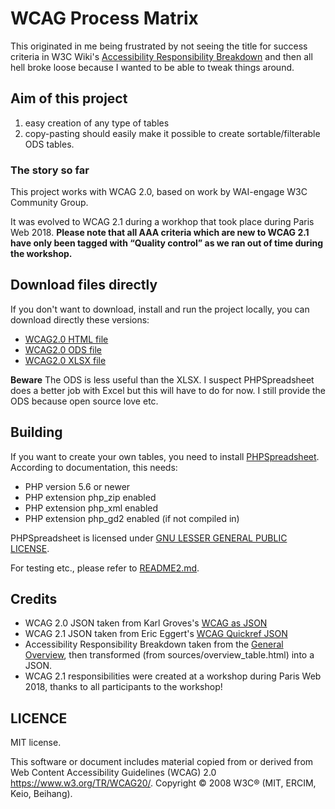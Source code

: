 # WCAG Process Matrix

This originated in me being frustrated by not seeing the title for success criteria in W3C Wiki's [Accessibility Responsibility Breakdown](https://www.w3.org/community/wai-engage/wiki/Accessibility_Responsibility_Breakdown) and then all hell broke loose because I wanted to be able to tweak things around.

## Aim of this project

1. easy creation of any type of tables
2. copy-pasting should easily make it possible to create sortable/filterable ODS tables.

### The story so far

This project works with WCAG 2.0, based on work by WAI-engage W3C Community Group.

It was evolved to WCAG 2.1 during a workhop that took place during Paris Web 2018. **Please note that all AAA criteria which are new to WCAG 2.1 have only been tagged with “Quality control” as we ran out of time during the workshop.**

## Download files directly

If you don't want to download, install and run the project locally, you can download directly these versions:

* [WCAG2.0 HTML file](https://github.com/notabene/wcag-process-matrix/blob/master/output/process-matrix-wcag20.html)
* [WCAG2.0 ODS file](https://github.com/notabene/wcag-process-matrix/blob/master/output/process-matrix-wcag20.ods)
* [WCAG2.0 XLSX file](https://github.com/notabene/wcag-process-matrix/blob/master/output/process-matrix-wcag20.xlsx)

**Beware** The ODS is less useful than the XLSX. I suspect PHPSpreadsheet does a better job with Excel but this will have to do for now. I still provide the ODS because open source love etc.

## Building

If you want to create your own tables, you need to install [PHPSpreadsheet](https://phpspreadsheet.readthedocs.io/). According to documentation, this needs:


* PHP version 5.6 or newer
* PHP extension php_zip enabled
* PHP extension php_xml enabled
* PHP extension php_gd2 enabled (if not compiled in)

PHPSpreadsheet is licensed under [GNU LESSER GENERAL PUBLIC LICENSE](vendor/phpoffice/phpspreadsheet/LICENSE).

For testing etc., please refer to [README2.md](README2.md).


## Credits

* WCAG 2.0 JSON taken from Karl Groves's [WCAG as JSON](https://github.com/karlgroves/wcag-as-json)
* WCAG 2.1 JSON taken from Eric Eggert's [WCAG Quickref JSON](https://github.com/w3c/wai-wcag-quickref/blob/gh-pages/_data/wcag21.json)
* Accessibility Responsibility Breakdown taken from the [General Overview](https://www.w3.org/community/wai-engage/wiki/Accessibility_Responsibility_Breakdown#General_Overview), then transformed (from sources/overview_table.html) into a JSON.
* WCAG 2.1 responsibilities were created at a workshop during Paris Web 2018, thanks to all participants to the workshop!

## LICENCE

MIT license.

This software or document includes material copied from or derived from Web Content Accessibility Guidelines (WCAG) 2.0 https://www.w3.org/TR/WCAG20/. Copyright © 2008 W3C® (MIT, ERCIM, Keio, Beihang).
